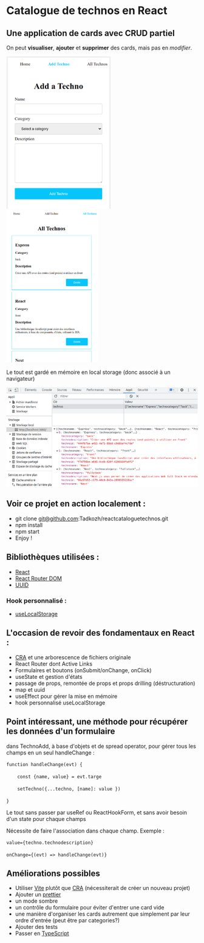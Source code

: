 # Catalogue de technos en React

## Une application de cards avec CRUD partiel

On peut **visualiser**, **ajouter** et **supprimer** des cards, mais pas en *modifier*.

<img src="public/reactcataloguetechnosAdd.png" alt="Add" height="400"/>     <img src="public/reactcataloguetechnosListe.png" alt="List" height="400"/>

Le tout est gardé en mémoire en local storage (donc associé à un navigateur)

![reactcataloguetechnosLocalstorage](public/reactcataloguetechnosLocalstorage.png#center)

## Voir ce projet en action localement :
- git clone git@github.com:Tadkozh/reactcataloguetechnos.git
- npm install
- npm start
- Enjoy !
## Bibliothèques utilisées :
- [React](https://react.dev)
- [React Router DOM](https://reactrouter.com/) 
- [UUID](https://www.npmjs.com/package/uuid)
### Hook personnalisé :
- [useLocalStorage](https://usehooks.com/)
## L'occasion de revoir des fondamentaux en React :
- [CRA](https://create-react-app.dev) et une arborescence de fichiers originale
- React Router dont Active Links
- Formulaires et boutons (onSubmit/onChange, onClick)
- useState et gestion d'états
- passage de props, remontée de props et props drilling (déstructuration)
- map et uuid
- useEffect pour gérer la mise en mémoire
- hook personnalisé useLocalStorage
## Point intéressant, une méthode pour récupérer les données d'un formulaire
dans TechnoAdd, à base d'objets et de spread operator, pour gérer tous les champs en un seul handleChange : 

	function handleChange(evt) {

		const {name, value} = evt.targe

		setTechno({...techno, [name]: value })

	}
Le tout sans passer par useRef ou ReactHookForm, et sans avoir besoin d'un state pour chaque champs
	
Nécessite de faire l'association dans chaque champ. Exemple :

	value={techno.technodescription} 

	onChange={(evt) => handleChange(evt)}
	
## Améliorations possibles
- Utiliser [Vite](https://vitejs.dev) plutôt que [CRA](https://create-react-app.dev) (nécessiterait de créer un nouveau projet)
- Ajouter un [prettier](https://prettier.io)
- un mode sombre
- un contrôle du formulaire pour éviter d'entrer une card vide
- une manière d'organiser les cards autrement que simplement par leur ordre d'entrée (peut être par categories?)
- Ajouter des tests
- Passer en [TypeScript](https://infodocbib.net/2023/01/typescript-un-passage-oblige/)
